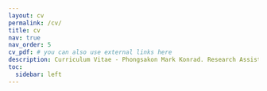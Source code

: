 ```yaml
---
layout: cv
permalink: /cv/
title: cv
nav: true
nav_order: 5
cv_pdf: # you can also use external links here
description: Curriculum Vitae - Phongsakon Mark Konrad. Research Assistant at SDU with experience in machine learning, software engineering, and entrepreneurship.
toc:
  sidebar: left
---
```

